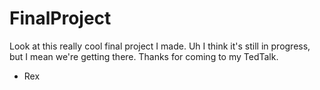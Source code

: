 # FinalProject

Look at this really cool final project I made. Uh I think it's still in progress, but I mean we're getting there. Thanks for coming to my TedTalk.

- Rex
